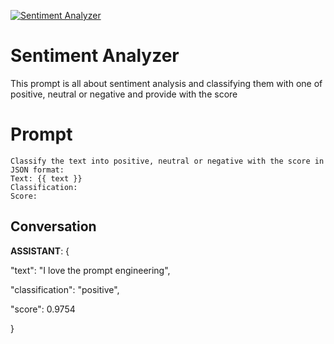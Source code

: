 
[![Sentiment Analyzer](https://flow-prompt-covers.s3.us-west-1.amazonaws.com/icon/cute/cute_3.png)]()
# Sentiment Analyzer 
This prompt is all about sentiment analysis and classifying them with one of positive, neutral or negative and provide with the score

# Prompt

```
Classify the text into positive, neutral or negative with the score in JSON format:
Text: {{ text }}
Classification:
Score:
```

## Conversation

**ASSISTANT**: {

  "text": "I love the prompt engineering",

  "classification": "positive",

  "score": 0.9754

}


